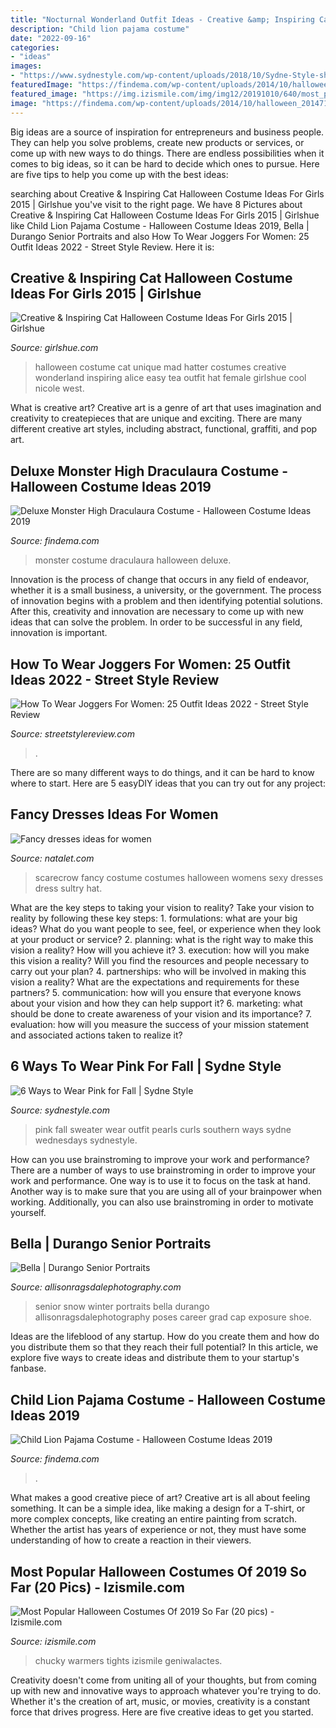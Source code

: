 ```yaml
---
title: "Nocturnal Wonderland Outfit Ideas - Creative &amp; Inspiring Cat Halloween Costume Ideas For Girls 2015"
description: "Child lion pajama costume"
date: "2022-09-16"
categories:
- "ideas"
images:
- "https://www.sydnestyle.com/wp-content/uploads/2018/10/Sydne-Style-shows-pink-outfit-ideas-for-fall-with-fashion-blogger-southern-curls-pearls-in-hot-pink-sweater.jpg"
featuredImage: "https://findema.com/wp-content/uploads/2014/10/halloween_20147194.jpg"
featured_image: "https://img.izismile.com/img/img12/20191010/640/most_popular_halloween_costumes_of_2019_so_far_640_high_04.jpg"
image: "https://findema.com/wp-content/uploads/2014/10/halloween_20147194.jpg"
---
```



Big ideas are a source of inspiration for entrepreneurs and business people. They can help you solve problems, create new products or services, or come up with new ways to do things. There are endless possibilities when it comes to big ideas, so it can be hard to decide which ones to pursue. Here are five tips to help you come up with the best ideas: 

	

		
searching about Creative &amp; Inspiring Cat Halloween Costume Ideas For Girls 2015 | Girlshue you've visit to the right page. We have 8 Pictures about Creative &amp; Inspiring Cat Halloween Costume Ideas For Girls 2015 | Girlshue like Child Lion Pajama Costume - Halloween Costume Ideas 2019, Bella | Durango Senior Portraits and also How To Wear Joggers For Women: 25 Outfit Ideas 2022 - Street Style Review. Here it is:
		
    
## Creative &amp; Inspiring Cat Halloween Costume Ideas For Girls 2015 | Girlshue

<img loading=lazy src="https://www.girlshue.com/wp-content/uploads/2015/09/Creative-Inspiring-Cat-Halloween-Costume-Ideas-For-Girls-2015-1.jpg" onerror="this.onerror=null;this.src='https://tse3.mm.bing.net/th?id=OIP.lHrcvF20KdYWNk6fxkxy3gHaMh&amp;pid=15.1';" alt="Creative &amp; Inspiring Cat Halloween Costume Ideas For Girls 2015 | Girlshue">

_Source: girlshue.com_

>halloween costume cat unique mad hatter costumes creative wonderland inspiring alice easy tea outfit hat female girlshue cool nicole west. 

	

What is creative art?
Creative art is a genre of art that uses imagination and creativity to createpieces that are unique and exciting. There are many different creative art styles, including abstract, functional, graffiti, and pop art.

    
## Deluxe Monster High Draculaura Costume - Halloween Costume Ideas 2019

<img loading=lazy src="http://findema.com/wp-content/uploads/2014/10/halloween_201410213.jpg" onerror="this.onerror=null;this.src='https://tse2.mm.bing.net/th?id=OIP.OIUwh70LsTaod0fx6bfuPwHaKl&amp;pid=15.1';" alt="Deluxe Monster High Draculaura Costume - Halloween Costume Ideas 2019">

_Source: findema.com_

>monster costume draculaura halloween deluxe. 

	

Innovation is the process of change that occurs in any field of endeavor, whether it is a small business, a university, or the government. The process of innovation begins with a problem and then identifying potential solutions. After this, creativity and innovation are necessary to come up with new ideas that can solve the problem. In order to be successful in any field, innovation is important.

    
## How To Wear Joggers For Women: 25 Outfit Ideas 2022 - Street Style Review

<img loading=lazy src="https://streetstylereview.com/wp-content/uploads/2021/06/How-To-Wear-Joggers-For-Women_21-768x1033.jpg" onerror="this.onerror=null;this.src='https://tse2.mm.bing.net/th?id=OIP.-v--9oKo4orUBnIEyjM-XQHaJ9&amp;pid=15.1';" alt="How To Wear Joggers For Women: 25 Outfit Ideas 2022 - Street Style Review">

_Source: streetstylereview.com_

>. 

	

There are so many different ways to do things, and it can be hard to know where to start. Here are 5 easyDIY ideas that you can try out for any project: 

    
## Fancy Dresses Ideas For Women

<img loading=lazy src="https://natalet.com/images/Fancy-dresses-ideas-for-women/fancy-dresses-ideas-for-women-09-11.jpg" onerror="this.onerror=null;this.src='https://tse2.mm.bing.net/th?id=OIP.i1yewH-MuC_URjjIQU51wgHaJ3&amp;pid=15.1';" alt="Fancy dresses ideas for women">

_Source: natalet.com_

>scarecrow fancy costume costumes halloween womens sexy dresses dress sultry hat. 

	

What are the key steps to taking your vision to reality?
Take your vision to reality by following these key steps: 1. formulations: what are your big ideas? What do you want people to see, feel, or experience when they look at your product or service? 2. planning: what is the right way to make this vision a reality? How will you achieve it? 3. execution: how will you make this vision a reality? Will you find the resources and people necessary to carry out your plan? 4. partnerships: who will be involved in making this vision a reality? What are the expectations and requirements for these partners? 5. communication: how will you ensure that everyone knows about your vision and how they can help support it? 6. marketing: what should be done to create awareness of your vision and its importance? 7. evaluation: how will you measure the success of your mission statement and associated actions taken to realize it?

    
## 6 Ways To Wear Pink For Fall | Sydne Style

<img loading=lazy src="https://www.sydnestyle.com/wp-content/uploads/2018/10/Sydne-Style-shows-pink-outfit-ideas-for-fall-with-fashion-blogger-southern-curls-pearls-in-hot-pink-sweater.jpg" onerror="this.onerror=null;this.src='https://tse3.mm.bing.net/th?id=OIP.f9MXTXnoixPAdegR30x7VQHaKD&amp;pid=15.1';" alt="6 Ways to Wear Pink for Fall | Sydne Style">

_Source: sydnestyle.com_

>pink fall sweater wear outfit pearls curls southern ways sydne wednesdays sydnestyle. 

	

How can you use brainstroming to improve your work and performance?
There are a number of ways to use brainstroming in order to improve your work and performance. One way is to use it to focus on the task at hand. Another way is to make sure that you are using all of your brainpower when working. Additionally, you can also use brainstroming in order to motivate yourself.

    
## Bella | Durango Senior Portraits

<img loading=lazy src="https://allisonragsdalephotography.com/wp-content/uploads/2013/04/allisonragsdalephotography-7134-681x1024.jpg" onerror="this.onerror=null;this.src='https://tse2.mm.bing.net/th?id=OIP.hDAHSph6dHSrX86xzig0EAHaLI&amp;pid=15.1';" alt="Bella | Durango Senior Portraits">

_Source: allisonragsdalephotography.com_

>senior snow winter portraits bella durango allisonragsdalephotography poses career grad cap exposure shoe. 

	

Ideas are the lifeblood of any startup. How do you create them and how do you distribute them so that they reach their full potential? In this article, we explore five ways to create ideas and distribute them to your startup's fanbase.

    
## Child Lion Pajama Costume - Halloween Costume Ideas 2019

<img loading=lazy src="https://findema.com/wp-content/uploads/2014/10/halloween_20147194.jpg" onerror="this.onerror=null;this.src='https://tse3.mm.bing.net/th?id=OIP.-tXbAXgwU1UxWL9SUGTFDgHaKl&amp;pid=15.1';" alt="Child Lion Pajama Costume - Halloween Costume Ideas 2019">

_Source: findema.com_

>. 

	

What makes a good creative piece of art?
Creative art is all about feeling something. It can be a simple idea, like making a design for a T-shirt, or more complex concepts, like creating an entire painting from scratch. Whether the artist has years of experience or not, they must have some understanding of how to create a reaction in their viewers.

    
## Most Popular Halloween Costumes Of 2019 So Far (20 Pics) - Izismile.com

<img loading=lazy src="https://img.izismile.com/img/img12/20191010/640/most_popular_halloween_costumes_of_2019_so_far_640_high_04.jpg" onerror="this.onerror=null;this.src='https://tse1.mm.bing.net/th?id=OIP.IGOVfnClqZ-M3X9emjUD1wHaKl&amp;pid=15.1';" alt="Most Popular Halloween Costumes Of 2019 So Far (20 pics) - Izismile.com">

_Source: izismile.com_

>chucky warmers tights izismile geniwalactes. 

	

Creativity doesn't come from uniting all of your thoughts, but from coming up with new and innovative ways to approach whatever you're trying to do. Whether it's the creation of art, music, or movies, creativity is a constant force that drives progress. Here are five creative ideas to get you started.

